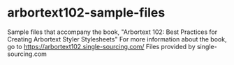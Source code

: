 # arbortext102-sample-files
Sample files that accompany the book, "Arbortext 102: Best Practices for Creating Arbortext Styler Stylesheets"
For more information about the book, go to https://arbortext102.single-sourcing.com/
Files provided by single-sourcing.com
